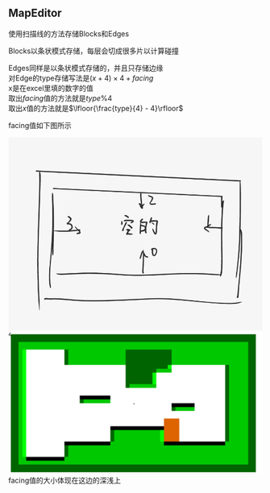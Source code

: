 ## MapEditor

使用扫描线的方法存储Blocks和Edges<br>

Blocks以条状模式存储，每层会切成很多片以计算碰撞<br>

Edges同样是以条状模式存储的，并且只存储边缘<br>
对Edge的type存储写法是$(x + 4) \times 4 + facing$<br>
x是在excel里填的数字的值<br>
取出$facing$值的方法就是$type \% 4$<br>
取出$x$值的方法就是$\lfloor{\frac{type}{4} - 4}\rfloor$<br>

facing值如下图所示<br>

![facing](imgs/facing.jpeg)
![facing](imgs/facingImage.png)
facing值的大小体现在这边的深浅上<br>
